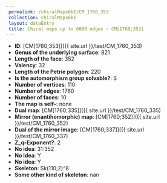 ```yaml
--- 
 permalink: /chiralMaps6kE/CM_1760_353 
 collection: chiralMaps6kE
 layout: dataEntry
 title: Chiral maps up to 6000 edges - CM[1760;353]
---
```


- **ID**: [CM[1760;353]]({{ site.url }}/test/CM_1760_353)
- **Genus of the underlying surface**: 821
- **Length of the face**: 352
- **Valency**: 32
- **Length of the Petrie polygon**: 220
- **Is the automorphism group solvable?**: S
- **Number of vertices**: 110
- **Number of edges**: 1760
- **Number of faces**: 10
- **The map is self-**: none
- **Dual map**: [CM[1760;335]]({{ site.url }}/test/CM_1760_335)
- **Mirror (enantihomorphic) map**: [CM[1760;352]]({{ site.url }}/test/CM_1760_352)
- **Dual of the mirror image**: [CM[1760;337]]({{ site.url }}/test/CM_1760_337)
- **Z_q-Exponent?**: 2
- **No idea**:  31:352
- **No idea**: Y
- **No idea**: Y
- **Skeleton**: Sk(110;2)^8
- **Some other kind of skeleton**: nan

